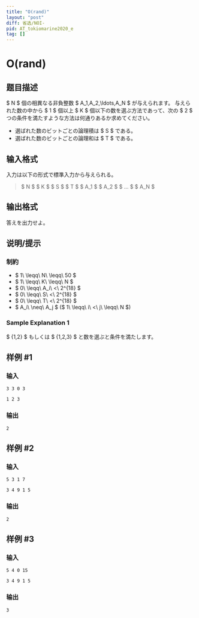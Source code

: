 ```yaml
---
title: "O(rand)"
layout: "post"
diff: 省选/NOI-
pid: AT_tokiomarine2020_e
tag: []
---
```


# O(rand)

## 题目描述

[problemUrl]: https://atcoder.jp/contests/tokiomarine2020/tasks/tokiomarine2020_e

$ N $ 個の相異なる非負整数 $ A_1,A_2,\ldots,A_N $ が与えられます。 与えられた数の中から $ 1 $ 個以上 $ K $ 個以下の数を選ぶ方法であって、次の $ 2 $ つの条件を満たすような方法は何通りあるか求めてください。

- 選ばれた数のビットごとの論理積は $ S $ である。
- 選ばれた数のビットごとの論理和は $ T $ である。

## 输入格式

入力は以下の形式で標準入力から与えられる。

> $ N $ $ K $ $ S $ $ T $ $ A_1 $ $ A_2 $ $ ... $ $ A_N $

## 输出格式

答えを出力せよ。

## 说明/提示

### 制約

- $ 1\ \leqq\ N\ \leqq\ 50 $
- $ 1\ \leqq\ K\ \leqq\ N $
- $ 0\ \leqq\ A_i\ <\ 2^{18} $
- $ 0\ \leqq\ S\ <\ 2^{18} $
- $ 0\ \leqq\ T\ <\ 2^{18} $
- $ A_i\ \neq\ A_j $ ($ 1\ \leqq\ i\ <\ j\ \leqq\ N $)

### Sample Explanation 1

$ \{1,2\} $ もしくは $ \{1,2,3\} $ と数を選ぶと条件を満たします。

## 样例 #1

### 输入

```
3 3 0 3
1 2 3
```

### 输出

```
2
```

## 样例 #2

### 输入

```
5 3 1 7
3 4 9 1 5
```

### 输出

```
2
```

## 样例 #3

### 输入

```
5 4 0 15
3 4 9 1 5
```

### 输出

```
3
```

